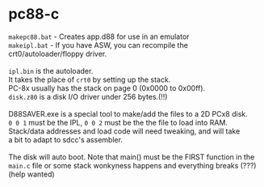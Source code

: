 # pc88-c 
`makepc88.bat` - Creates app.d88 for use in an emulator<br>
`makeipl.bat` - If you have ASW, you can recompile the crt0/autoloader/floppy driver.<br>
<br>
`ipl.bin` is the autoloader.<br>
It takes the place of `crt0` by setting up the stack.<br>
PC-8x usually has the stack on page 0 (0x0000 to 0x00ff).<br>
`disk.z80` is a disk I/O driver under 256 bytes.(!!)<br>
<br>
D88SAVER.exe is a special tool to make/add the files to a 2D PCx8 disk.<br>
`0 0 1` must be the IPL, `0 0 2` must be the the file to load into RAM.<br>
Stack/data addresses and load code will need tweaking, and will take<br>
a bit to adapt to sdcc's assembler.<br>
<br>
The disk will auto boot. Note that main() must be the FIRST function in the<br>
`main.c` file or some stack wonkyness happens and everything breaks (???)<br>
(help wanted)
